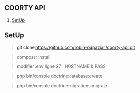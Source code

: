 ## COORTY API

1. [SetUp](#setup)

<a name="setup">

## SetUp

> git clone https://github.com/robin-papazian/coorty-api.git

> composer install

> modifier .env ligne 27 : HOSTNAME & PASS

> php bin/console doctrine:database:create

> php bin/console doctrine:migrations:migrate
